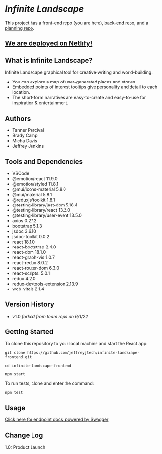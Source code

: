
# ***Infinite Landscape***

This project has a front-end repo (you are here), [back-end repo](https://github.com/jeffreyjtech/infinite-landscape-backend), and a [planning repo](https://github.com/Digital-Dinosaur/documents).

## [We are deployed on Netlify!](https://infinite-landscape-jjtech.netlify.app/)

## What is Infinite Landscape?

Infinite Landscape graphical tool for creative-writing and world-building.

* You can explore a map of user-generated places and stories.
* Embedded points of interest tooltips give personality and detail to each location.
* The short-form narratives are easy-to-create and easy-to-use for inspiration & entertainment.

## Authors

* Tanner Percival
* Brady Camp
* Micha Davis
* Jeffrey Jenkins

## Tools and Dependencies

* VSCode
* @emotion/react 11.9.0
* @emotion/styled 11.8.1
* @mui/icons-material 5.8.0
* @mui/material 5.8.1
* @reduxjs/toolkit 1.8.1
* @testing-library/jest-dom 5.16.4
* @testing-library/react 13.2.0
* @testing-library/user-event 13.5.0
* axios 0.27.2
* bootstrap 5.1.3
* jsdoc 3.6.10
* jsdoc-toolkit 0.0.2
* react 18.1.0
* react-bootstrap 2.4.0
* react-dom 18.1.0
* react-graph-vis 1.0.7
* react-redux 8.0.2
* react-router-dom 6.3.0
* react-scripts: 5.0.1
* redux 4.2.0
* redux-devtools-extension 2.13.9
* web-vitals 2.1.4

## Version History

* v1.0 *forked from team repo on 6/1/22*

## Getting Started

To clone this repository to your local machine and start the React app:

```ubuntu
git clone https://github.com/jeffreyjtech/infinite-landscape-frontend.git

cd infinite-landscape-frontend

npm start
```

To run tests, clone and enter the command:

```ubuntu
npm test
```

## Usage

[Click here for endpoint docs, powered by Swagger](https://infinite-landscape-backend.herokuapp.com/api-docs)

<!-- ## Data Flow (Frontend, Backend, REST API)

***[Add a clean and clear explanation of what the data flow is. Walk me through it.]***
![Data Flow Diagram](/assets/img/Flowchart.png)

## Data Model

### Overall Project Schema

***[Add a description of your DB schema. Explain the relationships to me.]***
![Database Schema](/assets/img/ERD.png) -->

## Change Log

1.0: Product Launch
